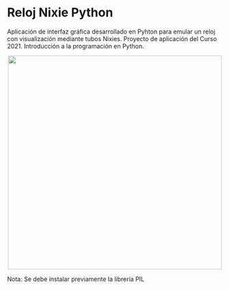 # Reloj Nixie Python
Aplicación de interfaz gráfica desarrollado en Pyhton para emular un reloj con visualización mediante tubos Nixies.
Proyecto de aplicación del Curso 2021. Introducción a la programación en Python.

<p align="center">
 <img width="500" height="500" src="https://user-images.githubusercontent.com/17394658/132966635-6b73afd1-557a-40ef-9820-97293591807c.jpg">
</p>

Nota: Se debe instalar previamente la librería PIL
